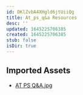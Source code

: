```yaml
---
id: DKlZvbA4XHgld6jtUiiQg
title: At_ps_q&a Resources
desc: ''
updated: 1645225706385
created: 1645225706385
stub: false
isDir: true
---
```

## Imported Assets
- [AT PS Q&A.jpg](/assets/at-ps-q&a.jpg)
